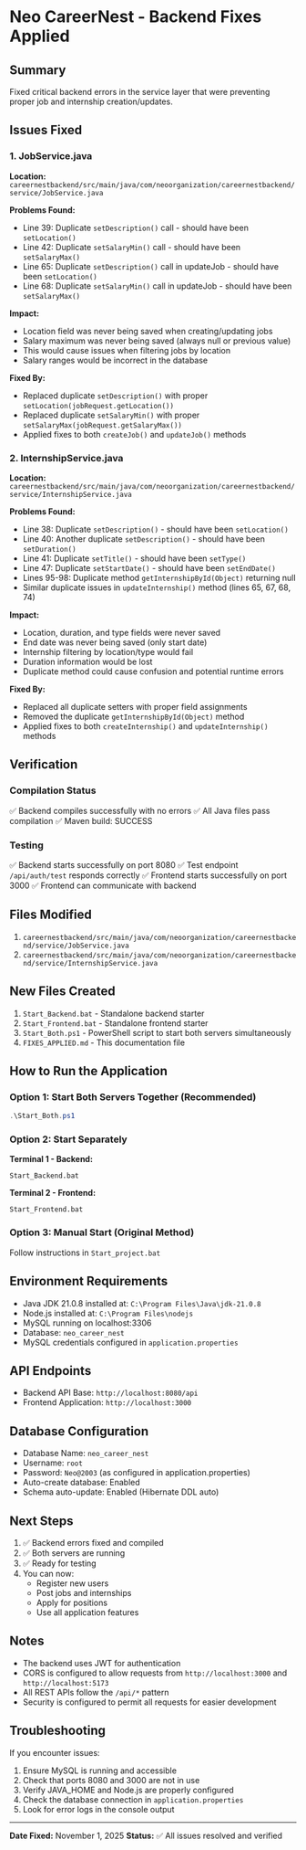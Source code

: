 # Neo CareerNest - Backend Fixes Applied

## Summary
Fixed critical backend errors in the service layer that were preventing proper job and internship creation/updates.

## Issues Fixed

### 1. JobService.java
**Location:** `careernestbackend/src/main/java/com/neoorganization/careernestbackend/service/JobService.java`

**Problems Found:**
- Line 39: Duplicate `setDescription()` call - should have been `setLocation()`
- Line 42: Duplicate `setSalaryMin()` call - should have been `setSalaryMax()`
- Line 65: Duplicate `setDescription()` call in updateJob - should have been `setLocation()`
- Line 68: Duplicate `setSalaryMin()` call in updateJob - should have been `setSalaryMax()`

**Impact:**
- Location field was never being saved when creating/updating jobs
- Salary maximum was never being saved (always null or previous value)
- This would cause issues when filtering jobs by location
- Salary ranges would be incorrect in the database

**Fixed By:**
- Replaced duplicate `setDescription()` with proper `setLocation(jobRequest.getLocation())`
- Replaced duplicate `setSalaryMin()` with proper `setSalaryMax(jobRequest.getSalaryMax())`
- Applied fixes to both `createJob()` and `updateJob()` methods

### 2. InternshipService.java
**Location:** `careernestbackend/src/main/java/com/neoorganization/careernestbackend/service/InternshipService.java`

**Problems Found:**
- Line 38: Duplicate `setDescription()` - should have been `setLocation()`
- Line 40: Another duplicate `setDescription()` - should have been `setDuration()`
- Line 41: Duplicate `setTitle()` - should have been `setType()`
- Line 47: Duplicate `setStartDate()` - should have been `setEndDate()`
- Lines 95-98: Duplicate method `getInternshipById(Object)` returning null
- Similar duplicate issues in `updateInternship()` method (lines 65, 67, 68, 74)

**Impact:**
- Location, duration, and type fields were never saved
- End date was never being saved (only start date)
- Internship filtering by location/type would fail
- Duration information would be lost
- Duplicate method could cause confusion and potential runtime errors

**Fixed By:**
- Replaced all duplicate setters with proper field assignments
- Removed the duplicate `getInternshipById(Object)` method
- Applied fixes to both `createInternship()` and `updateInternship()` methods

## Verification

### Compilation Status
✅ Backend compiles successfully with no errors
✅ All Java files pass compilation
✅ Maven build: SUCCESS

### Testing
✅ Backend starts successfully on port 8080
✅ Test endpoint `/api/auth/test` responds correctly
✅ Frontend starts successfully on port 3000
✅ Frontend can communicate with backend

## Files Modified
1. `careernestbackend/src/main/java/com/neoorganization/careernestbackend/service/JobService.java`
2. `careernestbackend/src/main/java/com/neoorganization/careernestbackend/service/InternshipService.java`

## New Files Created
1. `Start_Backend.bat` - Standalone backend starter
2. `Start_Frontend.bat` - Standalone frontend starter
3. `Start_Both.ps1` - PowerShell script to start both servers simultaneously
4. `FIXES_APPLIED.md` - This documentation file

## How to Run the Application

### Option 1: Start Both Servers Together (Recommended)
```powershell
.\Start_Both.ps1
```

### Option 2: Start Separately
**Terminal 1 - Backend:**
```batch
Start_Backend.bat
```

**Terminal 2 - Frontend:**
```batch
Start_Frontend.bat
```

### Option 3: Manual Start (Original Method)
Follow instructions in `Start_project.bat`

## Environment Requirements
- Java JDK 21.0.8 installed at: `C:\Program Files\Java\jdk-21.0.8`
- Node.js installed at: `C:\Program Files\nodejs`
- MySQL running on localhost:3306
- Database: `neo_career_nest`
- MySQL credentials configured in `application.properties`

## API Endpoints
- Backend API Base: `http://localhost:8080/api`
- Frontend Application: `http://localhost:3000`

## Database Configuration
- Database Name: `neo_career_nest`
- Username: `root`
- Password: `Neo@2003` (as configured in application.properties)
- Auto-create database: Enabled
- Schema auto-update: Enabled (Hibernate DDL auto)

## Next Steps
1. ✅ Backend errors fixed and compiled
2. ✅ Both servers are running
3. ✅ Ready for testing
4. You can now:
   - Register new users
   - Post jobs and internships
   - Apply for positions
   - Use all application features

## Notes
- The backend uses JWT for authentication
- CORS is configured to allow requests from `http://localhost:3000` and `http://localhost:5173`
- All REST APIs follow the `/api/*` pattern
- Security is configured to permit all requests for easier development

## Troubleshooting
If you encounter issues:
1. Ensure MySQL is running and accessible
2. Check that ports 8080 and 3000 are not in use
3. Verify JAVA_HOME and Node.js are properly configured
4. Check the database connection in `application.properties`
5. Look for error logs in the console output

---
**Date Fixed:** November 1, 2025
**Status:** ✅ All issues resolved and verified


